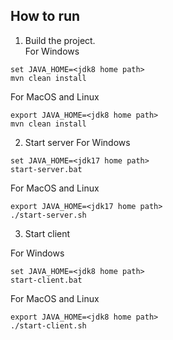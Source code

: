 How to run
----------

1. Build the project. </br>
For Windows
```
set JAVA_HOME=<jdk8 home path>
mvn clean install
```
For MacOS and Linux
```
export JAVA_HOME=<jdk8 home path>
mvn clean install
```
2. Start server
For Windows
```
set JAVA_HOME=<jdk17 home path>
start-server.bat
```
For MacOS and Linux
```
export JAVA_HOME=<jdk17 home path>
./start-server.sh
```
3. Start client

For Windows
```
set JAVA_HOME=<jdk8 home path>
start-client.bat
```
For MacOS and Linux
```
export JAVA_HOME=<jdk8 home path>
./start-client.sh
```
